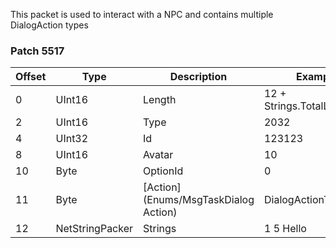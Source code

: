 This packet is used to interact with a NPC and contains multiple DialogAction types

### Patch 5517

| Offset | Type | Description | Example |
| -------- | -------- | -------- | -------- |
| 0 | UInt16 | Length | 12 + Strings.TotalLength |
| 2 | UInt16 | Type | 2032 |
| 4 | UInt32 | Id | 123123 |
| 8 | UInt16 | Avatar | 10 |
| 10 | Byte | OptionId | 0 |
| 11 | Byte | [Action](Enums/MsgTaskDialog Action) | DialogActionType.Text |
| 12 | NetStringPacker | Strings | 1 5 Hello |
